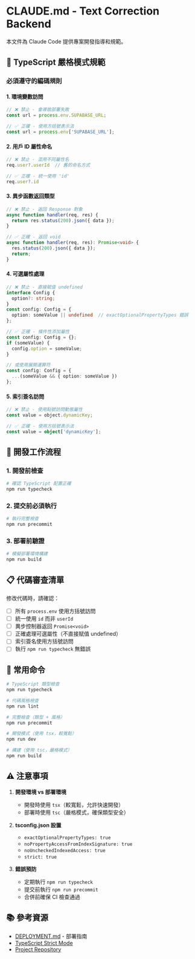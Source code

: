 # CLAUDE.md - Text Correction Backend

本文件為 Claude Code 提供專案開發指導和規範。

## 🚨 TypeScript 嚴格模式規範

### 必須遵守的編碼規則

#### 1. 環境變數訪問
```typescript
// ❌ 禁止 - 會導致部署失敗
const url = process.env.SUPABASE_URL;

// ✅ 正確 - 使用方括號表示法
const url = process.env['SUPABASE_URL'];
```

#### 2. 用戶 ID 屬性命名
```typescript
// ❌ 禁止 - 混用不同屬性名
req.user?.userId  // 舊的命名方式

// ✅ 正確 - 統一使用 'id'
req.user?.id
```

#### 3. 異步函數返回類型
```typescript
// ❌ 禁止 - 返回 Response 對象
async function handler(req, res) {
  return res.status(200).json({ data });
}

// ✅ 正確 - 返回 void
async function handler(req, res): Promise<void> {
  res.status(200).json({ data });
  return;
}
```

#### 4. 可選屬性處理
```typescript
// ❌ 禁止 - 直接賦值 undefined
interface Config {
  option?: string;
}
const config: Config = {
  option: someValue || undefined  // exactOptionalPropertyTypes 錯誤
};

// ✅ 正確 - 條件性添加屬性
const config: Config = {};
if (someValue) {
  config.option = someValue;
}

// 或使用展開運算符
const config: Config = {
  ...(someValue && { option: someValue })
};
```

#### 5. 索引簽名訪問
```typescript
// ❌ 禁止 - 使用點號訪問動態屬性
const value = object.dynamicKey;

// ✅ 正確 - 使用方括號表示法
const value = object['dynamicKey'];
```

## 🔧 開發工作流程

### 1. 開發前檢查
```bash
# 確認 TypeScript 配置正確
npm run typecheck
```

### 2. 提交前必須執行
```bash
# 執行完整檢查
npm run precommit
```

### 3. 部署前驗證
```bash
# 模擬部署環境構建
npm run build
```

## 📋 代碼審查清單

修改代碼時，請確認：

- [ ] 所有 `process.env` 使用方括號訪問
- [ ] 統一使用 `id` 而非 `userId`
- [ ] 異步控制器返回 `Promise<void>`
- [ ] 正確處理可選屬性（不直接賦值 undefined）
- [ ] 索引簽名使用方括號訪問
- [ ] 執行 `npm run typecheck` 無錯誤

## 🚀 常用命令

```bash
# TypeScript 類型檢查
npm run typecheck

# 代碼風格檢查
npm run lint

# 完整檢查（類型 + 風格）
npm run precommit

# 開發模式（使用 tsx，較寬鬆）
npm run dev

# 構建（使用 tsc，嚴格模式）
npm run build
```

## ⚠️ 注意事項

1. **開發環境 vs 部署環境**
   - 開發時使用 `tsx`（較寬鬆，允許快速開發）
   - 部署時使用 `tsc`（嚴格模式，確保類型安全）

2. **tsconfig.json 設置**
   - `exactOptionalPropertyTypes: true`
   - `noPropertyAccessFromIndexSignature: true`
   - `noUncheckedIndexedAccess: true`
   - `strict: true`

3. **錯誤預防**
   - 定期執行 `npm run typecheck`
   - 提交前執行 `npm run precommit`
   - 合併前確保 CI 檢查通過

## 📚 參考資源

- [DEPLOYMENT.md](./DEPLOYMENT.md) - 部署指南
- [TypeScript Strict Mode](https://www.typescriptlang.org/tsconfig#strict)
- [Project Repository](https://github.com/circleghost/text-correction-backend)